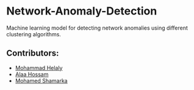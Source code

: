 # Network-Anomaly-Detection
Machine learning model for detecting network anomalies using different clustering algorithms.
## Contributors:
 - [Mohammad Helaly](https://github.com/MohammadHelaly)
 - [Alaa Hossam](https://github.com/alaahossam)
 - [Mohamed Shamarka](https://github.com/Shamarka)
